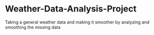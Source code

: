 # Weather-Data-Analysis-Project
Taking a general weather data and making it smoother by analyzing and smoothing the missing data
